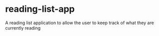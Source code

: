 # reading-list-app
A reading list application to allow the user to keep track of what they are currently reading
